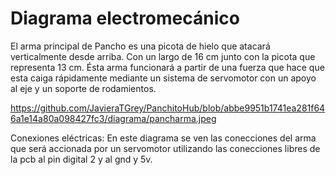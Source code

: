# Diagrama electromecánico

El arma principal de Pancho es una picota de hielo que atacará verticalmente desde arriba. Con un largo de 16 cm junto con la picota que representa 13 cm. Ésta arma funcionará a partir de una fuerza que hace que esta caiga rápidamente mediante un sistema de servomotor con un apoyo al eje y un soporte de rodamientos.  

https://github.com/JavieraTGrey/PanchitoHub/blob/abbe9951b1741ea281f646a1e14a80a098427fc3/diagrama/pancharma.jpeg


Conexiones eléctricas:
En este diagrama se ven las conecciones del arma que será accionada por un servomotor utilizando las conecciones libres de la pcb al pin digital 2 y al gnd y 5v.




